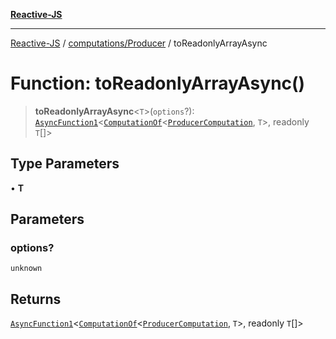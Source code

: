 [**Reactive-JS**](../../../README.md)

***

[Reactive-JS](../../../README.md) / [computations/Producer](../README.md) / toReadonlyArrayAsync

# Function: toReadonlyArrayAsync()

> **toReadonlyArrayAsync**\<`T`\>(`options`?): [`AsyncFunction1`](../../../functions/type-aliases/AsyncFunction1.md)\<[`ComputationOf`](../../type-aliases/ComputationOf.md)\<[`ProducerComputation`](../interfaces/ProducerComputation.md), `T`\>, readonly `T`[]\>

## Type Parameters

• **T**

## Parameters

### options?

`unknown`

## Returns

[`AsyncFunction1`](../../../functions/type-aliases/AsyncFunction1.md)\<[`ComputationOf`](../../type-aliases/ComputationOf.md)\<[`ProducerComputation`](../interfaces/ProducerComputation.md), `T`\>, readonly `T`[]\>
